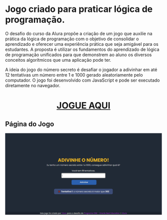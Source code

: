 # Jogo criado para praticar lógica de programação.
O desafio do curso da Alura propõe a criação de um jogo que auxilie na prática da lógica de programação com o objetivo de consolidar o 
aprendizado e oferecer uma experiência prática que seja amigável para os estudantes. A proposta é utilizar os fundamentos do aprendizado 
de lógica de programação unificados para que demonstrem ao aluno os diversos conceitos algorítmicos que uma aplicação pode ter.

A ideia do jogo do número secreto é desafiar o jogador a adivinhar em até 12 tentativas um número entre 1 e 1000 gerado aleatoriamente pelo computador. O jogo 
foi desenvolvido com JavaScript e pode ser executado diretamente no navegador.

<h1 align="center"><a href="https://vlozo.github.io/Jogo-Numero-Secreto/" target="_blank">JOGUE AQUI</a></h1>

## Página do Jogo

![Jogo-Webpage](Readme-images/index-example.PNG)






